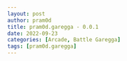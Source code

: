 ```yaml
---
layout: post
author: pram0d
title: pram0d.garegga - 0.0.1
date: 2022-09-23
categories: [Arcade, Battle Garegga]
tags: [pram0d.garegga]
---
```


